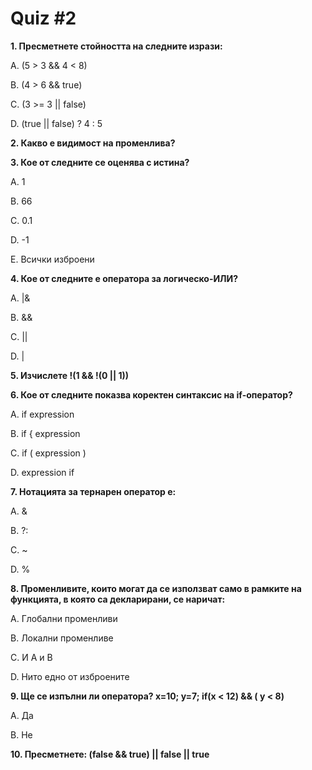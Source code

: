 # Quiz #2

**1. Пресметнете стойността на следните изрази:**

A. (5 > 3 && 4 < 8)

B. (4 > 6 && true)

C. (3 >= 3 || false)

D. (true || false) ? 4 : 5

**2. Какво е видимост на променлива?**


**3. Кое от следните се оценява с истина?**

A. 1

B. 66

C. 0.1

D. -1

E. Всички изброени

**4. Кое от следните е оператора за логическо-ИЛИ?**

A. |&

B. &&

C. ||

D. |

**5. Изчислете !(1 && !(0 || 1))**


**6. Кое от следните показва коректен синтаксис на if-оператор?**

A. if expression

B. if { expression

C. if ( expression )

D. expression if

**7. Нотацията за тернарен оператор е:**

A. &

B. ?:

C. ~

D. %

**8. Променливите, които могат да се използват само в рамките на функцията, в която са декларирани, се наричат:**

A. Глобални променливи

B. Локални променливе

C. И А и B

D. Нито едно от изброените

**9. Ще се изпълни ли оператора? x=10; y=7; if(x < 12) && ( y < 8)**

А. Да

В. Не


**10. Пресметнете: (false && true) || false || true**

